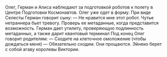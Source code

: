 Олег, Герман и Алиса наблюдают за подготовкой роботов к полету в Центре Подготовки Космонавтов. Олег уже одет в форму. При виде Селесты Герман говорит сыну:
— Не нравится мне этот робот. Чутье нетраннера бьет тревогу. Проверь ее метаданные, когда представится возможность.
Герман дает утилиту, проверяющую подлинность метаданных, а также дарит квантовый терминал
Под конец Олег говорит родителям:
— Сходите на клеточное омоложение (чтобы дождаться меня)
— Обязательно сходим.
Они прощаются. Эйнеко берет с собой агаву королевы Виктории.